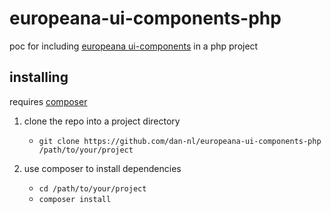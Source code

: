 # europeana-ui-components-php
poc for including [europeana ui-components](https://github.com/europeana/ui-components) in a php project

## installing
requires [composer](https://getcomposer.org/doc/00-intro.md)

1. clone the repo into a project directory
   * `git clone https://github.com/dan-nl/europeana-ui-components-php /path/to/your/project`

1. use composer to install dependencies
   * `cd /path/to/your/project`
   * `composer install`